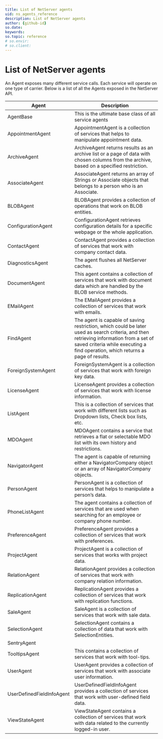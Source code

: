 ```yaml
---
title: List of NetServer agents
uid: ns_agents_reference
description: List of NetServer agents
author: {github-id}
so.date:
keywords:
so.topic: reference
# so.envir:
# so.client:
---
```


# List of NetServer agents

An Agent exposes many different service calls. Each service will operate on one type of carrier. Below is a list of all the Agents exposed in the NetServer API.

| Agent | Description |
|---|---|
| AgentBase<T> | This is the ultimate base class of all service agents |
| AppointmentAgent  | AppointmentAgent is a collection of services that helps to manipulate appointment data. |
| ArchiveAgent  | ArchiveAgent returns results as an archive list or a page of data with chosen columns from the archive, based on a specified restriction. |
|  AssociateAgent  | AssociateAgent returns an array of Strings or Associate objects that belongs to a person who is an Associate. |
| BLOBAgent | BLOBAgent provides a collection of operations that work on BLOB entities. |
| ConfigurationAgent | ConfigurationAgent retrieves configuration details for a specific webpage or the whole application. |
| ContactAgent | ContactAgent provides a collection of services that work with company contact data. |
| DiagnosticsAgent | The agent flushes all NetServer caches. |
| DocumentAgent | This agent contains a collection of services that work with document data which are handled by the BLOB service methods. |
| EMailAgent | The EMailAgent provides a collection of services that work with emails. |
| FindAgent | The agent is capable of saving restriction, which could be later used as search criteria, and then retrieving information from a set of saved criteria while executing a find operation, which returns a page of results. |
| ForeignSystemAgent | ForeignSystemAgent is a collection of services that work with foreign key data. |
| LicenseAgent | LicenseAgent provides a collection of services that work with license information. |
| ListAgent | This is a collection of services that work with different lists such as Dropdown lists, Check box lists, etc. |
| MDOAgent | MDOAgent contains a service that retrieves a flat or selectable MDO list with its own history and restrictions. |
| NavigatorAgent | The agent is capable of returning either a NavigatorCompany object or an array of NavigatorCompany objects. |
| PersonAgent | PersonAgent is a collection of services that helps to manipulate a person’s data. |
| PhoneListAgent | The agent contains a collection of services that are used when searching for an employee or company phone number.
| PreferenceAgent | PreferenceAgent provides a collection of services that work with preferences. |
| ProjectAgent | ProjectAgent is a collection of services that works with project data. |
| RelationAgent | RelationAgent provides a collection of services that work with company relation information. |
| ReplicationAgent | ReplicationAgent provides a collection of services that work with replication functions. |
| SaleAgent | SaleAgent is a collection of services that work with sale data. |
| SelectionAgent | SelectionAgent contains a collection of data that work with SelectionEntities. |
| SentryAgent | |
| TooltipsAgent | This contains a collection of services that work with tool-tips. |
| UserAgent | UserAgent provides a collection of services that work with associate user information. |
| UserDefinedFieldInfoAgent | UserDefinedFieldInfoAgent provides a collection of services that work with user-defined field data. |
| ViewStateAgent | ViewStateAgent contains a collection of services that work with data related to the currently logged-in user. |
